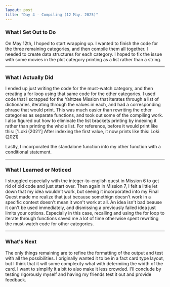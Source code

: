 ```yaml
---
layout: post
title: "Day 4 - Compiling (12 May. 2025)"
---
```


### What I Set Out to Do

On May 12th, I hoped to start wrapping up. I wanted to finish the code for the three remaining categories, and then compile them all together. I needed to create data structures for each category. I hoped to fix the issue with some movies in the plot category printing as a list rather than a string.

---

### What I Actually Did

I ended up just writing the code for the must-watch category, and then creating a for loop using that same code for the other categories. I used code that I scrapped for the Yahtzee Mission that iterates through a list of dictionaries, iterating through the values in each, and had a corresponding phrase that would print. This was much easier than rewriting the other categories as separate functions, and took out some of the compiling work. I also figured out how to eliminate the list brackets printing by indexing it rather than printing the whole list. 
For reference, before it would print like this:
['Loki (2021']
After indexing the first value, it now prints like this:
Loki (2021)

Lastly, I incorporated the standalone function into my other function with a conditional statement.

---

### What I Learned or Noticed

I struggled especially with the integer-to-english quest in Mission 6 to get rid of old code and just start over. Then again in Mission 7, I felt a little let down that my idea wouldn't work, but seeing it incorporated into my Final Quest made me realize that just because somethign doesn't work in a specific context doesn't mean it won't work at all. An idea isn't bad beause it can't be used immediately, and dismissing a previously failed idea just limits your options. Especially in this case, recalling and using the for loop to iterate through functions saved me a lot of time otherwise spent rewriting the must-watch code for other categories. 

---

### What's Next

The only things remaining are to refine the formatting of the output and test with all the possibilities. I originally wanted it to be in a fact card type layout, but I think that it will some complexity what with determiing the width of the card. I want to simplify it a bit to also make it less crowded. I'll conclude by testing rigorously myself and having my friends test it out and provide feedback.
